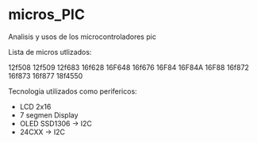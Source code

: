 # micros_PIC
Analisis y usos de los microcontroladores pic

Lista de micros utlizados:

  12f508
  12f509
  12f683
  16f628
  16F648
  16f676
  16F84
  16F84A
  16F88
  16f872
  16f873
  16f877
  18f4550

Tecnologia utilizados como perifericos:

  - LCD 2x16
  - 7 segmen Display
  - OLED SSD1306 -> I2C
  - 24CXX -> I2C
  
